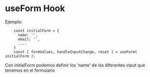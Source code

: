# useForm Hook

Ejemplo:
```
    const initialForm = {
      name: '',
      email: '',
      ....
    }
    const [ formValues, handleInputChange, reset ] = useForm( initialForm );
```

Con initialForm podemos definir los 'name' de los diferentes input que tenemos en el formulario